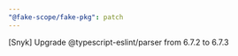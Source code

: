 ```yaml
---
"@fake-scope/fake-pkg": patch
---
```


[Snyk] Upgrade @typescript-eslint/parser from 6.7.2 to 6.7.3
